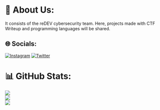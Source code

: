 # 💫 About Us:
It consists of the reDEV cybersecurity team. Here, projects made with CTF Writeup and programming languages ​​will be shared.

## 🌐 Socials:
[![Instagram](https://img.shields.io/badge/Instagram-%23E4405F.svg?logo=Instagram&logoColor=white)](https://instagram.com/redev_team) [![Twitter](https://img.shields.io/badge/Twitter-%231DA1F2.svg?logo=Twitter&logoColor=white)](https://twitter.com/redev_team) 
# 📊 GitHub Stats:
![](https://github-readme-stats.vercel.app/api?username=redev-team&theme=dark&hide_border=false&include_all_commits=false&count_private=false)<br/>
![](https://github-readme-streak-stats.herokuapp.com/?user=redev-team&theme=dark&hide_border=false)<br/>
![](https://github-readme-stats.vercel.app/api/top-langs/?username=redev-team&theme=dark&hide_border=false&include_all_commits=false&count_private=false&layout=compact)

<!-- Proudly created with GPRM ( https://gprm.itsvg.in ) -->
